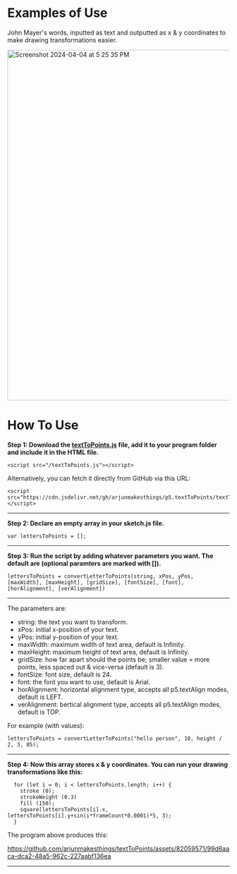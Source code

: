 # Examples of Use
John Mayer's words, inputted as text and outputted as x & y coordinates to make drawing transformations easier.

<img width="795" alt="Screenshot 2024-04-04 at 5 25 35 PM" src="https://github.com/arjunmakesthings/textToPoints/assets/82059571/78abb7ed-0d07-4132-8528-2784ef7455ad">


# How To Use
**Step 1: Download the [textToPoints.js](https://github.com/arjunmakesthings/p5.textToPoints/blob/main/textToPoints.js) file, add it to your program folder and include it in the HTML file.**

```
<script src="/textToPoints.js"></script>
```

Alternatively, you can fetch it directly from GitHub via this URL: 

```
<script src="https://cdn.jsdelivr.net/gh/arjunmakesthings/p5.textToPoints/textToPoints.js"></script>
```

---

**Step 2: Declare an empty array in your sketch.js file.**

```
var lettersToPoints = []; 
```

---

**Step 3: Run the script by adding whatever parameters you want. The default are (optional paramters are marked with []).**

```
lettersToPoints = convertLetterToPoints(string, xPos, yPos, [maxWidth], [maxHeight], [gridSize], [fontSize], [font], [horAlignment], [verAlignment])
```

---

The parameters are: 

- string: the text you want to transform.
- xPos: initial x-position of your text.
- yPos: initial y-position of your text.
- maxWidth: maximum width of text area, default is Infinity.
- maxHeight: maximum height of text area, default is Infinity. 
- gridSize: how far apart should the points be; smaller value = more points, less spaced out & vice-versa (default is 3).
- fontSize: font size, default is 24.
- font: the font you want to use, default is Arial.
- horAlignment: horizontal alignment type, accepts all p5.textAlign modes, default is LEFT.
- verAlignment: bertical alignment type, accepts all p5.textAlign modes, default is TOP.


For example (with values): 

`lettersToPoints = convertLetterToPoints("hello person", 10, height / 2, 3, 85);`

---

**Step 4: Now this array stores x & y coordinates. You can run your drawing transformations like this:** 

```
  for (let i = 0; i < lettersToPoints.length; i++) {
    stroke (0);  
    strokeWeight (0.3) 
    fill (150); 
    square(lettersToPoints[i].x, lettersToPoints[i].y+sin(i*frameCount*0.0001)*5, 3);
  }
  ```

The program above produces this: 

https://github.com/arjunmakesthings/textToPoints/assets/82059571/99d6aaca-dca2-48a5-962c-227aabf136ea

---
